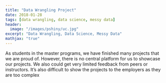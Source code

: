 ```yaml
---
title: "Data Wrangling Project"
date: 2018-01-28
tags: [data wrangling, data science, messy data]
header:
  image: "/images/pshiny/uc.jpg"
excerpt: "Data Wrangling, Data Science, Messy Data"
mathjax: "true"
---
```


As students in the master programs, we have finished many projects that we are proud of. However, there
is no central platform for us to showcase our projects. We also could get very limited feedback from peers
or instructors. It’s also difficult to show the projects to the employers as they are too complex

